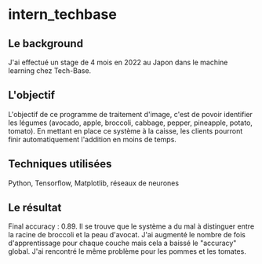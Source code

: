 # intern_techbase
## Le background
J'ai effectué un stage de 4 mois en 2022 au Japon dans le machine learning chez Tech-Base. 
## L'objectif
L'objectif de ce programme de traitement d'image, c'est de povoir identifier les légumes (avocado, apple, broccoli, cabbage, pepper, pineapple, potato, tomato). 
En mettant en place ce système à la caisse, les clients pourront finir automatiquement l'addition en moins de temps.
## Techniques utilisées
Python, Tensorflow, Matplotlib, réseaux de neurones
## Le résultat
Final accuracy : 0.89.
Il se trouve que le système a du mal à distinguer entre la racine de broccoli et la peau d'avocat. J'ai augmenté le nombre de fois d'apprentissage pour chaque couche 
mais cela a baissé le "accuracy" global. J'ai rencontré le même problème pour les pommes et les tomates.
